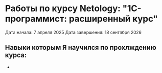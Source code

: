 # Работы по курсу Netology: "1C-программист: расширенный курс"
Дата начала: 7 апреля 2025
Дата завершения: 18 сентября 2026

## Навыки которым Я научился по прохлждению курса:
- 
